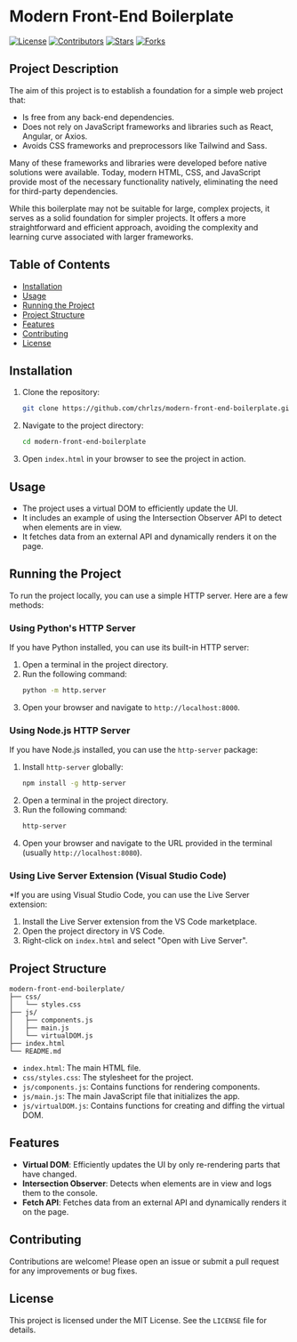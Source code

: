 # Modern Front-End Boilerplate
[![License](https://img.shields.io/github/license/chrlzs/modern-front-end-boilerplate)](https://github.com/chrlzs/modern-front-end-boilerplate/blob/main/LICENSE)
[![Contributors](https://img.shields.io/github/contributors/chrlzs/modern-front-end-boilerplate)](https://github.com/chrlzs/modern-front-end-boilerplate/graphs/contributors)
[![Stars](https://img.shields.io/github/stars/chrlzs/modern-front-end-boilerplate)](https://github.com/chrlzs/modern-front-end-boilerplate/stargazers)
[![Forks](https://img.shields.io/github/forks/chrlzs/modern-front-end-boilerplate)](https://github.com/chrlzs/modern-front-end-boilerplate/network/members)

## Project Description

The aim of this project is to establish a foundation for a simple web project that:

- Is free from any back-end dependencies.
- Does not rely on JavaScript frameworks and libraries such as React, Angular, or Axios.
- Avoids CSS frameworks and preprocessors like Tailwind and Sass.

Many of these frameworks and libraries were developed before native solutions were available. Today, modern HTML, CSS, and JavaScript provide most of the necessary functionality natively, eliminating the need for third-party dependencies.

While this boilerplate may not be suitable for large, complex projects, it serves as a solid foundation for simpler projects. It offers a more straightforward and efficient approach, avoiding the complexity and learning curve associated with larger frameworks.


## Table of Contents

- [Installation](#installation)
- [Usage](#usage)
- [Running the Project](#running-the-project)
- [Project Structure](#project-structure)
- [Features](#features)
- [Contributing](#contributing)
- [License](#license)

## Installation

1. Clone the repository:
    ```sh
    git clone https://github.com/chrlzs/modern-front-end-boilerplate.git
    ```
2. Navigate to the project directory:
    ```sh
    cd modern-front-end-boilerplate
    ```
3. Open `index.html` in your browser to see the project in action.

## Usage

- The project uses a virtual DOM to efficiently update the UI.
- It includes an example of using the Intersection Observer API to detect when elements are in view.
- It fetches data from an external API and dynamically renders it on the page.

## Running the Project

To run the project locally, you can use a simple HTTP server. Here are a few methods:

### Using Python's HTTP Server

If you have Python installed, you can use its built-in HTTP server:

1. Open a terminal in the project directory.
2. Run the following command:
    ```sh
    python -m http.server
    ```
3. Open your browser and navigate to `http://localhost:8000`.

### Using Node.js HTTP Server

If you have Node.js installed, you can use the `http-server` package:

1. Install `http-server` globally:
    ```sh
    npm install -g http-server
    ```
2. Open a terminal in the project directory.
3. Run the following command:
    ```sh
    http-server
    ```
4. Open your browser and navigate to the URL provided in the terminal (usually `http://localhost:8080`).

### Using Live Server Extension (Visual Studio Code)

*If you are using Visual Studio Code, you can use the Live Server extension:

1. Install the Live Server extension from the VS Code marketplace.
2. Open the project directory in VS Code.
3. Right-click on `index.html` and select "Open with Live Server".

## Project Structure

```
modern-front-end-boilerplate/
├── css/
│   └── styles.css
├── js/
│   ├── components.js
│   ├── main.js
│   └── virtualDOM.js
├── index.html
└── README.md
```


- `index.html`: The main HTML file.
- `css/styles.css`: The stylesheet for the project.
- `js/components.js`: Contains functions for rendering components.
- `js/main.js`: The main JavaScript file that initializes the app.
- `js/virtualDOM.js`: Contains functions for creating and diffing the virtual DOM.

## Features

- **Virtual DOM**: Efficiently updates the UI by only re-rendering parts that have changed.
- **Intersection Observer**: Detects when elements are in view and logs them to the console.
- **Fetch API**: Fetches data from an external API and dynamically renders it on the page.

## Contributing

Contributions are welcome! Please open an issue or submit a pull request for any improvements or bug fixes.

## License

This project is licensed under the MIT License. See the `LICENSE` file for details.
